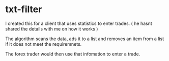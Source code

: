 # txt-filter

I created this for a client that uses statistics to enter trades. ( he hasnt shared the details with me on how it works )

The algorithm scans the data, ads it to a list and removes an item from a list if it does not meet the requiremnets. 

The forex trader would then use that infomation to enter a trade.
